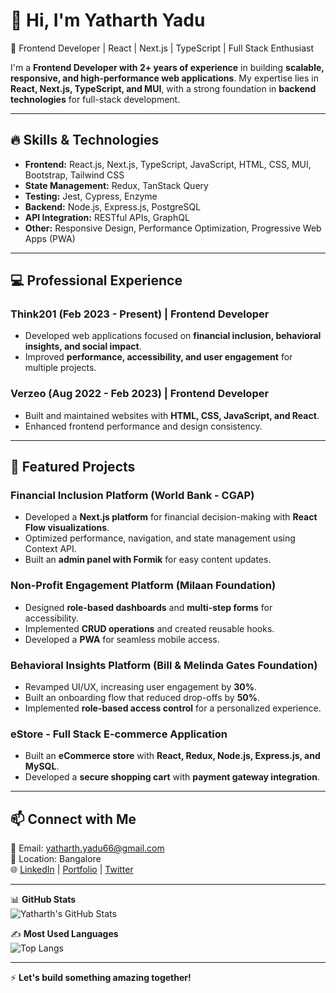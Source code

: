 # 👋 Hi, I'm Yatharth Yadu

🚀 Frontend Developer | React | Next.js | TypeScript | Full Stack Enthusiast  

I'm a **Frontend Developer with 2+ years of experience** in building **scalable, responsive, and high-performance web applications**. My expertise lies in **React, Next.js, TypeScript, and MUI**, with a strong foundation in **backend technologies** for full-stack development.

---

## 🔥 Skills & Technologies
- **Frontend:** React.js, Next.js, TypeScript, JavaScript, HTML, CSS, MUI, Bootstrap, Tailwind CSS  
- **State Management:** Redux, TanStack Query  
- **Testing:** Jest, Cypress, Enzyme  
- **Backend:** Node.js, Express.js, PostgreSQL  
- **API Integration:** RESTful APIs, GraphQL  
- **Other:** Responsive Design, Performance Optimization, Progressive Web Apps (PWA)  

---

## 💻 Professional Experience
### **Think201 (Feb 2023 - Present) | Frontend Developer**  
- Developed web applications focused on **financial inclusion, behavioral insights, and social impact**.  
- Improved **performance, accessibility, and user engagement** for multiple projects.  

### **Verzeo (Aug 2022 - Feb 2023) | Frontend Developer**  
- Built and maintained websites with **HTML, CSS, JavaScript, and React**.  
- Enhanced frontend performance and design consistency.  

---

## 📌 Featured Projects  
### **Financial Inclusion Platform** (World Bank - CGAP)  
- Developed a **Next.js platform** for financial decision-making with **React Flow visualizations**.  
- Optimized performance, navigation, and state management using Context API.  
- Built an **admin panel with Formik** for easy content updates.  

### **Non-Profit Engagement Platform** (Milaan Foundation)  
- Designed **role-based dashboards** and **multi-step forms** for accessibility.  
- Implemented **CRUD operations** and created reusable hooks.  
- Developed a **PWA** for seamless mobile access.  

### **Behavioral Insights Platform** (Bill & Melinda Gates Foundation)  
- Revamped UI/UX, increasing user engagement by **30%**.  
- Built an onboarding flow that reduced drop-offs by **50%**.  
- Implemented **role-based access control** for a personalized experience.  

### **eStore - Full Stack E-commerce Application**  
- Built an **eCommerce store** with **React, Redux, Node.js, Express.js, and MySQL**.  
- Developed a **secure shopping cart** with **payment gateway integration**.  

---

## 📫 Connect with Me  
📧 Email: yatharth.yadu66@gmail.com  
📍 Location: Bangalore  
🌐 [LinkedIn](#) | [Portfolio](#) | [Twitter](#)  

---

📊 **GitHub Stats**  
![Yatharth's GitHub Stats](https://github-readme-stats.vercel.app/api?username=yourusername&show_icons=true&theme=radical)  

✍️ **Most Used Languages**  
![Top Langs](https://github-readme-stats.vercel.app/api/top-langs/?username=yourusername&layout=compact&theme=radical)  

---

⚡ **Let's build something amazing together!**
